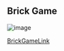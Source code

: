 ## Brick Game  

![image](https://github.com/Tim-HanSheng-Huang/C_Sharp/blob/main/BrickGame/BrickGame.PNG)  

[BrickGameLink](https://github.com/Tim-HanSheng-Huang/C_Sharp/blob/main/BrickGame/BrickGame.exe) 
